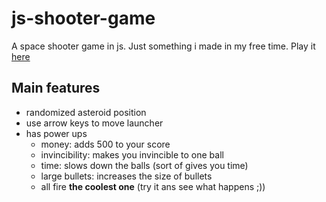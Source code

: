 # js-shooter-game
A space shooter game in js. Just something i made in my free time. Play it [here](https://skparab1.github.io/r/game)

## Main features
- randomized asteroid position
- use arrow keys to move launcher
- has power ups
  - money: adds 500 to your score
  - invincibility: makes you invincible to one ball
  - time: slows down the balls (sort of gives you time)
  - large bullets: increases the size of bullets
  - all fire **the coolest one** (try it ans see what happens ;))
